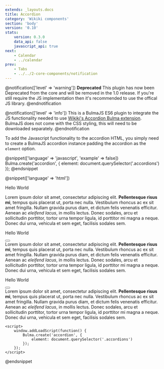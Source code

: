 ```yaml
---
extends: _layouts.docs
title: Accordion
category: 'Wikiki components'
section: 'body'
version: '0.10'
stats:
    version: 0.3.0
    data_api: false
    javascript_api: true
next:
    - Calendar
    - ../calendar
prev:
    - Tabs
    - ../../2-core-components/notification
---
```


<link rel="stylesheet" href="/assets/bulma-accordion.css">

@notification(['level' => 'warning'])
    <strong>Deprecated</strong> This plugin has now been Deprecated from the core and will be removed in the 1.0 release. If you're still require the JS implementation then it's recommended to use the offical JS library.
@endnotification

@notification(['level' => 'info'])
    This is a BulmaJS ES6 plugin to integrate the JS functionality needed to use <a href="https://wikiki.github.io/components/accordion/" target="_blank">Wikiki's Accordion Bulma extension</a>. BulmaJS does not come with the CSS styling, this will need to be downloaded separately.
@endnotification

To add the Javascript functionality to the accordion HTML, you simply need to create a BulmaJS accordion instance padding the accordion as the `element` option.

@snippet(['language' => 'javascript', 'example' => false])
    Bulma.create('accordion', {
        element: document.querySelector('.accordions')
    });
@endsnippet

@snippet(['language' => 'html'])
    <section class="accordions" id="accordion-demo1">
        <article class="accordion is-active">
            <div class="accordion-header toggle">
                <p>Hello World</p>
            </div>
            <div class="accordion-body">
                <div class="accordion-content">
                    Lorem ipsum dolor sit amet, consectetur adipiscing elit.
                    <strong>Pellentesque risus mi</strong>, tempus quis placerat ut, porta nec nulla. Vestibulum rhoncus
                    ac ex sit amet fringilla. Nullam gravida purus diam, et dictum
                    <a>felis venenatis</a> efficitur. Aenean ac
                    <em>eleifend lacus</em>, in mollis lectus. Donec sodales, arcu et sollicitudin porttitor, tortor
                    urna tempor ligula, id porttitor mi magna a neque. Donec dui urna, vehicula et sem eget, facilisis
                    sodales sem.
                </div>
            </div>
        </article>
        <article class="accordion">
            <div class="accordion-header">
                <p>Hello World</p>
                <button class="toggle" aria-label="toggle"></button>
            </div>
            <div class="accordion-body">
                <div class="accordion-content">
                    Lorem ipsum dolor sit amet, consectetur adipiscing elit.
                    <strong>Pellentesque risus mi</strong>, tempus quis placerat ut, porta nec nulla. Vestibulum rhoncus
                    ac ex sit amet fringilla. Nullam gravida purus diam, et dictum
                    <a>felis venenatis</a> efficitur. Aenean ac
                    <em>eleifend lacus</em>, in mollis lectus. Donec sodales, arcu et sollicitudin porttitor, tortor
                    urna tempor ligula, id porttitor mi magna a neque. Donec dui urna, vehicula et sem eget, facilisis
                    sodales sem.
                </div>
            </div>
        </article>
        <article class="accordion">
            <div class="accordion-header">
                <p>Hello World</p>
                <button class="toggle" aria-label="toggle"></button>
            </div>
            <div class="accordion-body">
                <div class="accordion-content">
                    Lorem ipsum dolor sit amet, consectetur adipiscing elit.
                    <strong>Pellentesque risus mi</strong>, tempus quis placerat ut, porta nec nulla. Vestibulum rhoncus
                    ac ex sit amet fringilla. Nullam gravida purus diam, et dictum
                    <a>felis venenatis</a> efficitur. Aenean ac
                    <em>eleifend lacus</em>, in mollis lectus. Donec sodales, arcu et sollicitudin porttitor, tortor
                    urna tempor ligula, id porttitor mi magna a neque. Donec dui urna, vehicula et sem eget, facilisis
                    sodales sem.
                </div>
            </div>
        </article>
    </section>

    <script>
        window.addLoadScript(function() {
            Bulma.create('accordion', {
                element: document.querySelector('.accordions')
            });
        });
    </script>
@endsnippet